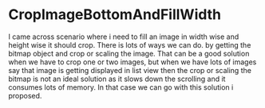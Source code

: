 CropImageBottomAndFillWidth
===========================
I came across scenario where i need to fill an image in width wise and height wise it should crop.
There is lots of ways we can do. by getting the bitmap object and crop or scaling the image. 
That can be a good solution when we have to crop one or two images, but when we have lots of 
images say that image is getting displayed in list view then the crop or scaling the bitmap is not an ideal solution 
as it slows down the scrolling and it consumes lots of memory. In that case we can go with this solution i proposed.

